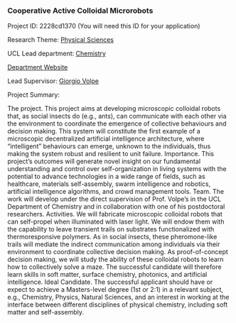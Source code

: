 ### Cooperative Active Colloidal Microrobots

Project ID: 2228cd1370
(You will need this ID for your application)

Research Theme: [Physical Sciences](../themes/physical-sciences.md)

UCL Lead department: [Chemistry](../departments/chemistry.md)

[Department Website](https://www.ucl.ac.uk/chemistry)

Lead Supervisor: [Giorgio Volpe](https://profiles.ucl.ac.uk/44996)

Project Summary:

The project. This project aims at developing microscopic colloidal robots that, as social insects do (e.g., ants), can communicate with each other via the environment to coordinate the emergence of collective behaviours and decision making. This system will constitute the first example of a microscopic decentralized artificial intelligence architecture, where “intelligent” behaviours can emerge, unknown to the individuals, thus making the system robust and resilient to unit failure.
Importance. This project’s outcomes will generate novel insight on our fundamental understanding and control over self-organization in living systems with the potential to advance technologies in a wide range of fields, such as healthcare, materials self-assembly, swarm intelligence and robotics, artificial intelligence algorithms, and crowd management tools.
Team. The work will develop under the direct supervision of Prof. Volpe’s in the UCL Department of Chemistry and in collaboration with one of his postdoctoral researchers.
Activities. We will fabricate microscopic colloidal robots that can self-propel when illuminated with laser light. We will endow them with the capability to leave transient trails on substrates functionalized with thermoresponsive polymers. As in social insects, these pheromone-like trails will mediate the indirect communication among individuals via their environment to coordinate collective decision making. As proof-of-concept decision making, we will study the ability of these colloidal robots to learn how to collectively solve a maze. The successful candidate will therefore learn skills in soft matter, surface chemistry, photonics, and artificial intelligence.
Ideal Candidate. The successful applicant should have or expect to achieve a Masters-level degree (1st or 2:1) in a relevant subject, e.g., Chemistry, Physics, Natural Sciences, and an interest in working at the interface between different disciplines of physical chemistry, including soft matter and self-assembly.
